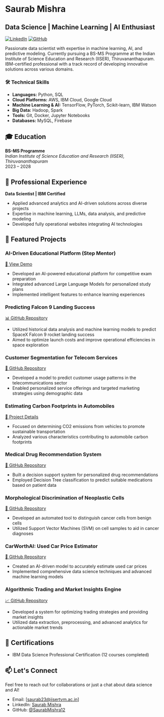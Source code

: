 # Saurab Mishra
## Data Science | Machine Learning | AI Enthusiast

[![LinkedIn](https://img.shields.io/badge/LinkedIn-Connect-blue)](https://www.linkedin.com/in/saurab-mishra-493a73178/)
[![GitHub](https://img.shields.io/badge/GitHub-Follow-lightgrey)](https://github.com/SaurabMishra12)

Passionate data scientist with expertise in machine learning, AI, and predictive modeling. Currently pursuing a BS-MS Programme at the Indian Institute of Science Education and Research (IISER), Thiruvananthapuram. IBM-certified professional with a track record of developing innovative solutions across various domains.

### 🛠 Technical Skills
- **Languages:** Python, SQL
- **Cloud Platforms:** AWS, IBM Cloud, Google Cloud
- **Machine Learning & AI:** TensorFlow, PyTorch, Scikit-learn, IBM Watson
- **Big Data:** Hadoop, Spark
- **Tools:** Git, Docker, Jupyter Notebooks
- **Databases:** MySQL, Firebase

## 🎓 Education
**BS-MS Programme**  
*Indian Institute of Science Education and Research (IISER), Thiruvananthapuram*  
2023 – 2028

## 💼 Professional Experience
**Data Scientist | IBM Certified**
- Applied advanced analytics and AI-driven solutions across diverse projects
- Expertise in machine learning, LLMs, data analysis, and predictive modeling
- Developed fully operational websites integrating AI technologies

## 🚀 Featured Projects

### AI-Driven Educational Platform (Step Mentor)
[🎥 View Demo](https://www.youtube.com/watch?v=RVKZBXkMGrI&t=65s)
- Developed an AI-powered educational platform for competitive exam preparation
- Integrated advanced Large Language Models for personalized study plans
- Implemented intelligent features to enhance learning experiences

### Predicting Falcon 9 Landing Success
[📊 GitHub Repository](https://github.com/SaurabMishra12/Predicting-the-Landing-Success-of-Falcon-9-First-Stages)
- Utilized historical data analysis and machine learning models to predict SpaceX Falcon 9 rocket landing success
- Aimed to optimize launch costs and improve operational efficiencies in space exploration

### Customer Segmentation for Telecom Services
[📱 GitHub Repository](https://github.com/SaurabMishra12/Predictive-Customer-Segmentation-for-Telecom-Services)
- Developed a model to predict customer usage patterns in the telecommunications sector
- Enabled personalized service offerings and targeted marketing strategies using demographic data

### Estimating Carbon Footprints in Automobiles
[🚗 Project Details](https://www.linkedin.com/in/saurab-mishra-493a73178/details/projects/1718610888761/single-media-viewer?type=LINK&profileId=ACoAACopBe8BVahfbQFuJ1MAjJB0JrYU9D67PPk)
- Focused on determining CO2 emissions from vehicles to promote sustainable transportation
- Analyzed various characteristics contributing to automobile carbon footprints

### Medical Drug Recommendation System
[💊 GitHub Repository](https://github.com/SaurabMishra12/Medical-Solutions-Comprehensive-Drug-Recommendation-for-Accurate-Prescriptions)
- Built a decision support system for personalized drug recommendations
- Employed Decision Tree classification to predict suitable medications based on patient data

### Morphological Discrimination of Neoplastic Cells
[🔬 GitHub Repository](https://github.com/SaurabMishra12/Morphological-Discrimination-of-Neoplastic-Cells-for-Cancer-Diagnostic)
- Developed an automated tool to distinguish cancer cells from benign cells
- Utilized Support Vector Machines (SVM) on cell samples to aid in cancer diagnoses

### CarWorthAI: Used Car Price Estimator
[🚙 GitHub Repository](https://github.com/SaurabMishra12/VehicularValuationPredictorAI)
- Created an AI-driven model to accurately estimate used car prices
- Implemented comprehensive data science techniques and advanced machine learning models

### Algorithmic Trading and Market Insights Engine
[📈 GitHub Repository](https://github.com/SaurabMishra12/Predictive-Customer-Segmentation-for-Telecom-Services)
- Developed a system for optimizing trading strategies and providing market insights
- Utilized data extraction, preprocessing, and advanced analytics for actionable market trends

## 📜 Certifications
- IBM Data Science Professional Certification (12 courses completed)


## 📫 Let's Connect
Feel free to reach out for collaborations or just a chat about data science and AI!

- Email: [saurab23@iisertvm.ac.in]
- LinkedIn: [Saurab Mishra](https://www.linkedin.com/in/saurab-mishra-493a73178/)
- GitHub: [@SaurabMishra12](https://github.com/SaurabMishra12)

